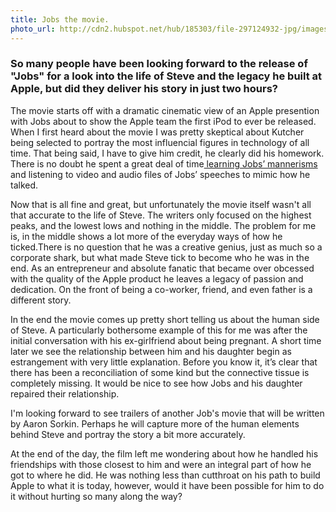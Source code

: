 ```yaml
---
title: Jobs the movie.
photo_url: http://cdn2.hubspot.net/hub/185303/file-297124932-jpg/images/marquee/jobs-the-movie.jpg
---
```


### So many people have been looking forward to the release of "Jobs" for a look into the life of Steve and the legacy he built at Apple, but did they deliver his story in just two hours?

The movie starts off with a dramatic cinematic view of an Apple presention with Jobs about to show the Apple team the first iPod to ever be released. When I first heard about the movie I was pretty skeptical about Kutcher being selected to portray the most influencial figures in technology of all time. That being said, I have to give him credit, he clearly did his homework. There is no doubt he spent a great deal of time[ learning Jobs’ mannerisms](http://mashable.com/2013/07/25/ashton-kutcher-steve-jobs-2/) and listening to video and audio files of Jobs’ speeches to mimic how he talked.

Now that is all fine and great, but unfortunately the movie itself wasn't all that accurate to the life of Steve. The writers only focused on the highest peaks, and the lowest lows and nothing in the middle. The problem for me is, in the middle shows a lot more of the everyday ways of how he ticked.There is no question that he was a creative genius, just as much so a corporate shark, but what made Steve tick to become who he was in the end. As an entrepreneur and absolute fanatic that became over obcessed with the quality of the Apple product he leaves a legacy of passion and dedication. On the front of being a co-worker, friend, and even father is a different story.

In the end the movie comes up pretty short telling us about the human side of Steve. A particularly bothersome example of this for me was after the initial conversation with his ex-girlfriend about being pregnant. A short time later we see the relationship between him and his daughter begin as estrangement with very little explanation. Before you know it, it’s clear that there has been a reconciliation of some kind but the connective tissue is completely missing. It would be nice to see how Jobs and his daughter repaired their relationship.

I'm looking forward to see trailers of another Job's movie that will be written by Aaron Sorkin. Perhaps he will capture more of the human elements behind Steve and portray the story a bit more accurately.

At the end of the day, the film left me wondering about how he handled his friendships with those closest to him and were an integral part of how he got to where he did. He was nothing less than cutthroat on his path to build Apple to what it is today, however, would it have been possible for him to do it without hurting so many along the way?

